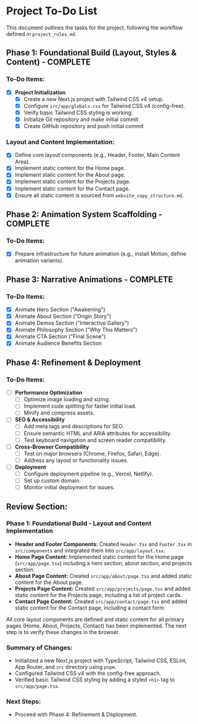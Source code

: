# Project To-Do List

This document outlines the tasks for the project, following the workflow defined in `project_rules.md`.

## Phase 1: Foundational Build (Layout, Styles & Content) - COMPLETE

### To-Do Items:

- [x] **Project Initialization**
  - [x] Create a new Next.js project with Tailwind CSS v4 setup.
  - [x] Configure `src/app/globals.css` for Tailwind CSS v4 (config-free).
  - [x] Verify basic Tailwind CSS styling is working.
  - [x] Initialize Git repository and make initial commit
  - [x] Create GitHub repository and push initial commit

### Layout and Content Implementation:
- [x] Define core layout components (e.g., Header, Footer, Main Content Area).
- [x] Implement static content for the Home page.
- [x] Implement static content for the About page.
- [x] Implement static content for the Projects page.
- [x] Implement static content for the Contact page.
- [x] Ensure all static content is sourced from `website_copy_structure.md`.

## Phase 2: Animation System Scaffolding - COMPLETE

### To-Do Items:
- [x] Prepare infrastructure for future animation (e.g., install Motion, define animation variants).

## Phase 3: Narrative Animations - COMPLETE

### To-Do Items:
- [x] Animate Hero Section ("Awakening")
- [x] Animate About Section ("Origin Story")
- [x] Animate Demos Section ("Interactive Gallery")
- [x] Animate Philosophy Section ("Why This Matters")
- [x] Animate CTA Section ("Final Scene")
- [x] Animate Audience Benefits Section

## Phase 4: Refinement & Deployment

### To-Do Items:
- [ ] **Performance Optimization**
  - [ ] Optimize image loading and sizing.
  - [ ] Implement code splitting for faster initial load.
  - [ ] Minify and compress assets.
- [ ] **SEO & Accessibility**
  - [ ] Add meta tags and descriptions for SEO.
  - [ ] Ensure semantic HTML and ARIA attributes for accessibility.
  - [ ] Test keyboard navigation and screen reader compatibility.
- [ ] **Cross-Browser Compatibility**
  - [ ] Test on major browsers (Chrome, Firefox, Safari, Edge).
  - [ ] Address any layout or functionality issues.
- [ ] **Deployment**
  - [ ] Configure deployment pipeline (e.g., Vercel, Netlify).
  - [ ] Set up custom domain.
  - [ ] Monitor initial deployment for issues.

## Review Section:

### Phase 1: Foundational Build - Layout and Content Implementation

- **Header and Footer Components:** Created `Header.tsx` and `Footer.tsx` in `src/components` and integrated them into `src/app/layout.tsx`.
- **Home Page Content:** Implemented static content for the Home page (`src/app/page.tsx`) including a hero section, about section, and projects section.
- **About Page Content:** Created `src/app/about/page.tsx` and added static content for the About page.
- **Projects Page Content:** Created `src/app/projects/page.tsx` and added static content for the Projects page, including a list of project cards.
- **Contact Page Content:** Created `src/app/contact/page.tsx` and added static content for the Contact page, including a contact form.

All core layout components are defined and static content for all primary pages (Home, About, Projects, Contact) has been implemented. The next step is to verify these changes in the browser.

### Summary of Changes:
- Initialized a new Next.js project with TypeScript, Tailwind CSS, ESLint, App Router, and `src` directory using `pnpm`.
- Configured Tailwind CSS v4 with the config-free approach.
- Verified basic Tailwind CSS styling by adding a styled `<h1>` tag to `src/app/page.tsx`.

### Next Steps:
- Proceed with Phase 4: Refinement & Deployment.